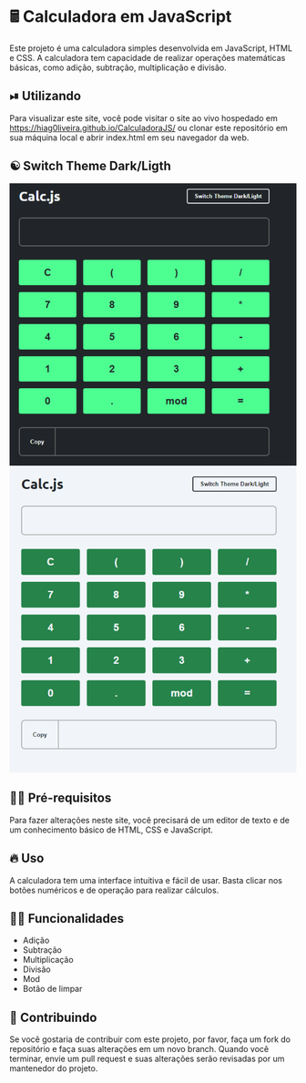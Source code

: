 # 🖩 Calculadora em JavaScript

Este projeto é uma calculadora simples desenvolvida em JavaScript, HTML e CSS. A calculadora tem capacidade de realizar operações matemáticas básicas, como adição, subtração, multiplicação e divisão.

## ⏯ Utilizando
Para visualizar este site, você pode visitar o site ao vivo hospedado em https://hiag0liveira.github.io/CalculadoraJS/ ou clonar este repositório em sua
máquina local e abrir index.html em seu navegador da web.

## ☯ Switch Theme Dark/Ligth

![DARK](https://raw.githubusercontent.com/hiag0liveira/CalculadoraJS/main/docs/img2.PNG "Switch Theme Dark")
![Ligth](https://raw.githubusercontent.com/hiag0liveira/CalculadoraJS/main/docs/img1.PNG "Switch Theme Ligth")

## 👨‍🎓 Pré-requisitos
Para fazer alterações neste site, você precisará de um editor de texto e de um conhecimento básico de HTML, CSS e JavaScript.

## 🔥 Uso
A calculadora tem uma interface intuitiva e fácil de usar. Basta clicar nos botões numéricos e de operação para realizar cálculos.

## 👨‍💻 Funcionalidades
* Adição
* Subtração
* Multiplicação
* Divisão
* Mod
* Botão de limpar

## 🌳 Contribuindo
Se você gostaria de contribuir com este projeto, por favor, faça um fork do repositório e faça suas alterações em um novo branch. 
Quando você terminar, envie um pull request e suas alterações serão revisadas por um mantenedor do projeto.
